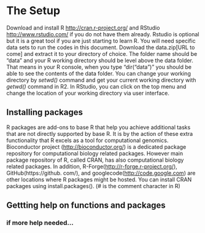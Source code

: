 # The Setup

Download and install R http://cran.r-project.org/ and RStudio http://www.rstudio.com/ if you do not have them already. Rstudio is optional but it is a great tool if you are just starting to learn R.
You will need specific data sets to run the codes in this document. Download the data.zip[URL to come] and extract it to your directory of choice. The folder name should be “data” and your R working directory should be level above the data folder. That means in your R console, when you type “dir(“data”)” you should be able to see the contents of the data folder. You can change your working directory by *setwd()* command and get your current working directory with *getwd()* command in R2. In RStudio, you can click on the top menu and change the location of your working directory via user interface.


## Installing packages
R packages are add-ons to base R that help you achieve additional tasks that are not directly supported by base R. It is by the action of these extra functionality that R excels as a tool for computational genomics. Bioconductor project (http://bioconductor.org/) is a dedicated package repository for computational biology related packages. However main package repository of R, called CRAN, has also computational biology related packages. In addition, R-Forge(http://r-forge.r-project.org/), GitHub(https://github. com/), and googlecode(http://code.google.com) are other locations where R packages might be hosted.
You can install CRAN packages using install.packages(). (# is the comment character in R)

## Gettting help on functions and packages


### if more help needed...


